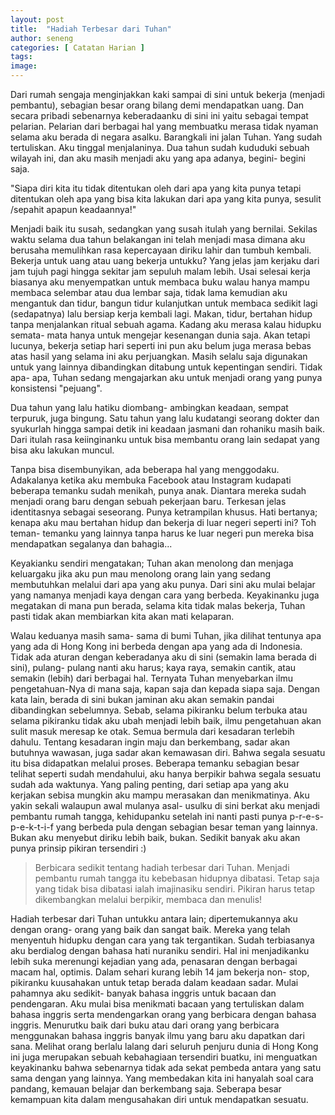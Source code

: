```yaml
---
layout: post
title:  "Hadiah Terbesar dari Tuhan"
author: seneng
categories: [ Catatan Harian ]
tags: 
image: 
---
```

Dari rumah sengaja menginjakkan kaki sampai di sini untuk bekerja (menjadi pembantu), sebagian besar orang bilang demi mendapatkan uang. Dan secara pribadi sebenarnya keberadaanku di sini ini yaitu sebagai tempat pelarian. Pelarian dari berbagai hal yang membuatku merasa tidak nyaman selama aku berada di negara asalku. Barangkali ini jalan Tuhan. Yang sudah tertuliskan. Aku tinggal menjalaninya. Dua tahun sudah kududuki sebuah wilayah ini, dan aku masih menjadi aku yang apa adanya, begini- begini saja.

"Siapa diri kita itu tidak ditentukan oleh dari apa yang kita punya tetapi ditentukan oleh apa yang bisa kita lakukan dari apa yang kita punya, sesulit /sepahit apapun keadaannya!"

Menjadi baik itu susah, sedangkan yang susah itulah yang bernilai. Sekilas waktu selama dua tahun belakangan ini telah menjadi masa dimana aku berusaha memulihkan rasa kepercayaan diriku lahir dan tumbuh kembali. Bekerja untuk uang atau uang bekerja untukku? Yang jelas jam kerjaku dari jam tujuh pagi hingga sekitar jam sepuluh malam lebih. Usai selesai kerja biasanya aku menyempatkan untuk membaca buku walau hanya mampu membaca selembar atau dua lembar saja, tidak lama kemudian aku mengantuk dan tidur, bangun tidur kulanjutkan untuk membaca sedikit lagi (sedapatnya) lalu bersiap kerja kembali lagi. Makan, tidur, bertahan hidup tanpa menjalankan ritual sebuah agama. Kadang aku merasa kalau hidupku semata- mata hanya untuk mengejar kesenangan dunia saja. Akan tetapi lucunya, bekerja setiap hari seperti ini pun aku belum juga merasa bebas atas hasil  yang selama ini aku perjuangkan. Masih selalu saja digunakan untuk yang lainnya dibandingkan ditabung untuk kepentingan sendiri. Tidak apa- apa, Tuhan sedang mengajarkan aku untuk menjadi orang yang punya konsistensi "pejuang".

Dua tahun yang lalu hatiku diombang- ambingkan keadaan, sempat terpuruk, juga bingung. Satu tahun yang lalu kudatangi seorang dokter dan syukurlah hingga sampai detik ini keadaan jasmani dan rohaniku masih baik. Dari itulah rasa keiinginanku untuk bisa membantu orang lain sedapat yang bisa aku lakukan muncul.

Tanpa bisa disembunyikan, ada beberapa hal yang menggodaku. Adakalanya ketika aku membuka Facebook atau Instagram kudapati beberapa temanku sudah menikah, punya anak. Diantara mereka sudah menjadi orang baru dengan sebuah pekerjaan baru. Terkesan jelas identitasnya sebagai seseorang. Punya ketrampilan khusus. Hati bertanya; kenapa aku mau bertahan hidup dan bekerja di luar negeri seperti ini? Toh teman- temanku yang lainnya tanpa harus ke luar negeri pun mereka bisa mendapatkan segalanya dan bahagia...

Keyakianku sendiri mengatakan; Tuhan akan menolong dan menjaga keluargaku jika aku pun mau menolong orang lain yang sedang membutuhkan melalui dari apa yang aku punya. Dari sini aku mulai belajar yang namanya menjadi kaya dengan cara yang berbeda. Keyakinanku juga megatakan di mana pun berada, selama kita tidak malas bekerja, Tuhan pasti tidak akan membiarkan kita akan mati kelaparan.

Walau keduanya masih sama- sama di bumi Tuhan, jika dilihat tentunya apa yang ada di Hong Kong ini berbeda dengan apa yang ada di Indonesia. Tidak ada aturan dengan  keberadanya aku di sini (semakin lama berada di sini), pulang- pulang nanti aku harus; kaya raya, semakin cantik, atau semakin (lebih) dari berbagai hal. Ternyata Tuhan menyebarkan ilmu pengetahuan-Nya di mana saja, kapan saja dan kepada siapa saja. Dengan kata lain, berada di sini bukan jaminan aku akan semakin pandai dibandingkan sebelumnya. Sebab, selama pikiranku belum terbuka atau selama pikiranku tidak aku ubah menjadi lebih baik, ilmu pengetahuan akan sulit masuk meresap ke otak. Semua bermula dari kesadaran terlebih dahulu. Tentang kesadaran ingin maju dan berkembang, sadar akan butuhnya wawasan, juga sadar akan kemawasan diri. Bahwa segala sesuatu itu bisa didapatkan melalui proses. Beberapa temanku sebagian besar telihat seperti sudah mendahului, aku hanya berpikir bahwa segala sesuatu sudah ada waktunya. Yang paling penting, dari setiap apa yang aku kerjakan sebisa mungkin aku mampu merasakan dan menikmatinya. Aku yakin sekali walaupun awal mulanya asal- usulku di sini berkat aku menjadi pembantu rumah tangga, kehidupanku setelah ini nanti pasti punya p-r-e-s-p-e-k-t-i-f yang berbeda pula dengan sebagian besar teman yang lainnya. Bukan aku menyebut diriku lebih baik, bukan. Sedikit banyak aku akan punya prinsip pikiran tersendiri :)

> Berbicara sedikit tentang hadiah terbesar dari Tuhan. Menjadi pembantu rumah tangga itu kebebasan hidupnya dibatasi. Tetap saja yang tidak bisa dibatasi ialah imajinasiku sendiri. Pikiran harus tetap dikembangkan melalui berpikir, membaca dan menulis! 

Hadiah terbesar dari Tuhan untukku antara lain; dipertemukannya aku dengan orang- orang yang baik dan sangat baik. Mereka yang telah menyentuh hidupku dengan cara yang tak tergantikan. Sudah terbiasanya aku berdialog dengan bahasa hati nuraniku sendiri. Hal ini menjadikanku lebih suka merenungi kejadian yang ada, penasaran dengan berbagai macam hal, optimis. Dalam sehari kurang lebih 14 jam bekerja non- stop, pikiranku kuusahakan untuk tetap berada dalam keadaan sadar. Mulai pahamnya aku sedikit- banyak bahasa inggris untuk bacaan dan pendengaran. Aku mulai bisa menikmati bacaan yang tertuliskan dalam bahasa inggris serta mendengarkan orang yang berbicara dengan bahasa inggris. Menurutku baik dari buku atau dari orang yang berbicara menggunakan bahasa inggris banyak ilmu yang baru aku dapatkan dari sana. Melihat orang berlalu lalang dari seluruh penjuru dunia di Hong Kong ini juga merupakan sebuah kebahagiaan tersendiri buatku, ini menguatkan keyakinanku bahwa sebenarnya tidak ada sekat pembeda antara yang satu sama dengan yang lainnya. Yang membedakan kita ini hanyalah soal cara pandang, kemauan belajar dan berkembang saja. Seberapa besar kemampuan kita dalam mengusahakan diri untuk mendapatkan sesuatu.

